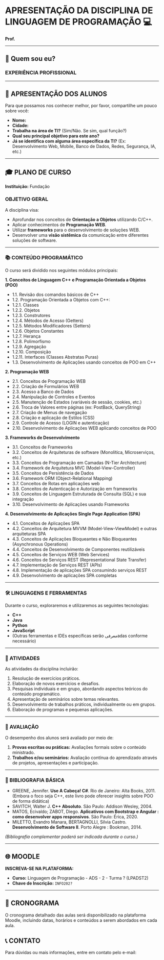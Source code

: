 # APRESENTAÇÃO DA DISCIPLINA DE LINGUAGEM DE PROGRAMAÇÃO 💻

**Prof.**

---

## 🤔 Quem sou eu?



### EXPERIÊNCIA PROFISSIONAL


---

## 👋 APRESENTAÇÃO DOS ALUNOS

Para que possamos nos conhecer melhor, por favor, compartilhe um pouco sobre você:

* **Nome:**
* **Cidade:**
* **Trabalha na área de TI?** (Sim/Não. Se sim, qual função?)
* **Qual seu principal objetivo para este ano?**
* **Já se identifica com alguma área específica da TI?** (Ex: Desenvolvimento Web, Mobile, Banco de Dados, Redes, Segurança, IA, etc.)

---

## 🎓 PLANO DE CURSO

**Instituição:** Fundação

### OBJETIVO GERAL
A disciplina visa:
* Aprofundar nos conceitos de **Orientação a Objetos** utilizando C/C++.
* Aplicar conhecimentos de **Programação WEB**.
* Utilizar **frameworks** para o desenvolvimento de soluções WEB.
* Desenvolver uma **visão sistêmica** da comunicação entre diferentes soluções de software.

---

### 📚 CONTEÚDO PROGRAMÁTICO

O curso será dividido nos seguintes módulos principais:

**1. Conceitos de Linguagem C++ e Programação Orientada a Objetos (POO)**
* 1.1. Revisão dos comandos básicos de C++
* 1.2. Programação Orientada a Objetos com C++:
* 1.2.1. Classes
* 1.2.2. Objetos
* 1.2.3. Construtores
* 1.2.4. Métodos de Acesso (Getters)
* 1.2.5. Métodos Modificadores (Setters)
* 1.2.6. Objetos Constantes
* 1.2.7. Herança
* 1.2.8. Polimorfismo
* 1.2.9. Agregação
* 1.2.10. Composição
* 1.2.11. Interfaces (Classes Abstratas Puras)
* 1.3. Desenvolvimento de Aplicações usando conceitos de POO em C++

**2. Programação WEB**
* 2.1. Conceitos de Programação WEB
* 2.2. Criação de Formulários WEB
* 2.3. Acesso a Banco de Dados
* 2.4. Manipulação de Controles e Eventos
* 2.5. Manutenção de Estados (variáveis de sessão, cookies, etc.)
* 2.6. Troca de Valores entre páginas (ex: PostBack, QueryString)
* 2.7. Criação de Menus de navegação
* 2.8. Criação e aplicação de Estilos (CSS)
* 2.9. Controle de Acesso (LOGIN e autenticação)
* 2.10. Desenvolvimento de Aplicações WEB aplicando conceitos de POO

**3. Frameworks de Desenvolvimento**
* 3.1. Conceitos de Frameworks
* 3.2. Conceitos de Arquiteturas de software (Monolítica, Microserviços, etc.)
* 3.3. Conceitos de Programação em Camadas (N-Tier Architecture)
* 3.4. Framework de Arquitetura MVC (Model-View-Controller)
* 3.5. Conceitos de Persistência de Dados
* 3.6. Framework ORM (Object-Relational Mapping)
* 3.7. Conceitos de Rotas em aplicações web
* 3.8. Conceitos de Autenticação e Autorização em frameworks
* 3.9. Conceitos de Linguagem Estruturada de Consulta (SQL) e sua integração
* 3.10. Desenvolvimento de Aplicações usando Frameworks

**4. Desenvolvimento de Aplicações Single Page Application (SPA)**
* 4.1. Conceitos de Aplicações SPA
* 4.2. Conceitos de Arquitetura MVVM (Model-View-ViewModel) e outras arquiteturas SPA
* 4.3. Conceitos de Aplicações Bloqueantes e Não Bloqueantes (Asynchronous Operations)
* 4.4. Conceitos de Desenvolvimento de Componentes reutilizáveis
* 4.5. Conceitos de Serviços WEB (Web Services)
* 4.6. Conceitos de Serviços REST (Representational State Transfer)
* 4.7. Implementação de Serviços REST (APIs)
* 4.8. Implementação de aplicações SPA consumindo serviços REST
* 4.9. Desenvolvimento de aplicações SPA completas

---

### 🛠️ LINGUAGENS E FERRAMENTAS

Durante o curso, exploraremos e utilizaremos as seguintes tecnologias:

* **C++**
* **Java**
* **Python**
* **JavaScript**
* (Outras ferramentas e IDEs específicas serão معرفیadas conforme necessário)

---

### 📝 ATIVIDADES

As atividades da disciplina incluirão:

1.  Resolução de exercícios práticos.
2.  Elaboração de novos exercícios e desafios.
3.  Pesquisas individuais e em grupo, abordando aspectos teóricos do conteúdo programático.
4.  Apresentação de seminários sobre temas relevantes.
5.  Desenvolvimento de trabalhos práticos, individualmente ou em grupos.
6.  Elaboração de programas e pequenas aplicações.

---

### 💯 AVALIAÇÃO

O desempenho dos alunos será avaliado por meio de:

1.  **Provas escritas ou práticas:** Avaliações formais sobre o conteúdo ministrado.
2.  **Trabalhos e/ou seminários:** Avaliação contínua do aprendizado através de projetos, apresentações e participação.

---

### 📖 BIBLIOGRAFIA BÁSICA

* GREENE, Jennifer. **Use A Cabeça! C#**. Rio de Janeiro: Alta Books, 2011. (Embora o foco seja C++, este livro pode oferecer insights sobre POO de forma didática)
* SAVITCH, Walter J. **C++ Absoluto**. São Paulo: Addison Wesley, 2004.
* MATOS, Ecivaldo; ZABOT, Diego. **Aplicativos com Bootstrap e Angular : como desenvolver apps responsivos**. São Paulo: Érica, 2020.
* MILETTO, Evandro Manara, BERTAGNOLLI, Silvia Castro. **Desenvolvimento de Software II**. Porto Alegre : Bookman, 2014.

*(Bibliografia complementar poderá ser indicada durante o curso.)*

---

## 🌐 MOODLE

**INSCREVA-SE NA PLATAFORMA:**

* **Curso:** Linguagem de Programação - ADS - 2 - Turma ? (LPADST2)
* **Chave de Inscrição:** `INFO202?`

---
## 📅 CRONOGRAMA
O cronograma detalhado das aulas será disponibilizado na plataforma Moodle, incluindo datas, horários e conteúdos a serem abordados em cada aula.

## 📞 CONTATO

Para dúvidas ou mais informações, entre em contato pelo e-mail:
